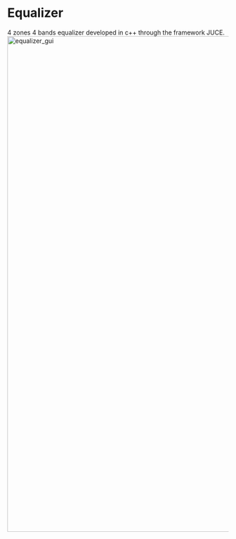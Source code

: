 # Equalizer
4 zones 4 bands equalizer developed in c++ through the framework JUCE.
<img width="1127" alt="equalizer_gui" src="https://github.com/user-attachments/assets/003b569a-8602-43ca-8c37-b38d891d6537" />
